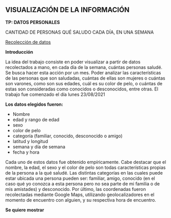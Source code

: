 ## VISUALIZACIÓN DE LA INFORMACIÓN
**TP: DATOS PERSONALES**

CANTIDAD DE PERSONAS QUÉ SALUDO CADA DÍA, EN UNA SEMANA

[Recolección de datos](https://docs.google.com/spreadsheets/d/1U4QilCou5KV_FOSQ0X67Vdk6LR_x0UGP_jqQuR3ib_w/edit?usp=sharing)

**Introducción**

La idea del trabajo consiste en poder visualizar a partir de datos recolectados a mano, en cada día de la semana, cuántas personas saludé. Se busca hacer esta acción por un mes. Poder analizar las características de las personas que son saludadas, cuántas de ellas son mujeres o cuántas son varones, como son sus edades, cuál es su color de pelo, o cuántas de estas son consideradas como conocidos o desconocidos, entre otras.
El trabajo fue comenzado el día lunes 23/08/2021

**Los datos elegidos fueron:** 

- Nombre
- edad y rango de edad
- sexo
- color de pelo
- categoría (familiar, conocido, desconocido o amigo)
- latitud y longitud
- semana y día de semana
- fecha y hora

Cada uno de estos datos fue obtenido empíricamente. Cabe destacar que el nombre, la edad, el sexo y el color de pelo son todas características propias de la persona a la qué saludé. Las distintas categorías en las cuales puede estar ubicada una persona pueden ser: familiar, amigo, conocido (en el caso qué yo conozca a esta persona pero no sea parte de mi familia o de mis amistades) y desconocido. Por último, las coordenadas fueron recolectadas mediante Google Maps, utilizando geolocalizadores en el momento de encuentro con alguien, y su respectiva hora de encuentro.

**Se quiere mostrar**
